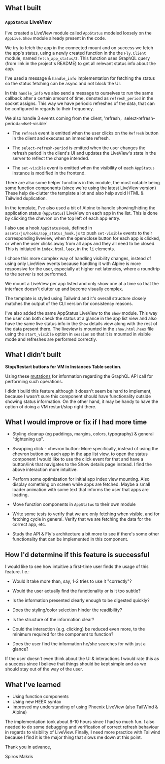 ## What I built

### `AppStatus` LiveView
I've created a LiveView module called `AppStatus` modeled loosely on the `AppLive.Show` module already present in the code.

We try to fetch the app in the connected mount and on success we fetch
the app's status, using a newly created function in the the `Fly.Client` 
module, named `fetch_app_status/3`. 
This function uses GraphQL query (from link in the project's README) to get all relevant status info about the app.

I've used a message & `handle_info` implementation for fetching the status
so the status fetching can be async and not block the UI.

In this `handle_info` we also send a message to ourselves to run the same
callback after a certain amount of time, denoted as `refresh_period` in
the socket assigns. This way we have periodic refreshes of the data, that
can be configured in regards to their frequency.

We also handle 3 events coming from the client, 'refresh`, `select-refresh-period`
and `set-visible`
* The `refresh` event is emitted when the user clicks on the `Refresh` button
in the client and executes an immediate refresh.

* The `select-refresh-period` is emitted when the user changes the 
refresh period in the client's UI and updates the LiveView's state in
the server to reflect the change intended.

* The `set-visible` event is emitted when the visibility of each 
`AppStatus` instance is modified in the frontend. 

There are also some helper functions in this module, the most notable 
being some function components (since we're using the latest LiveView version)
These help de-clutter the template a lot and also help avoid HTML & Tailwind
duplication.

In the template, I've also used a bit of Alpine to handle showing/hiding 
the application status (`AppStatus`) LiveView on each app in the list. 
This is done by clicking the chevron on the top left of each app entry.


I also use a hook `AppStatusHook`, defined in `assets/js/hooks/app_status_hook.js`
to push `set-visible` events to their corresponding liveview, when
the open/close button for each app is clicked, or when the user
clicks away from all apps and they all need to be closed.
This is initiated in `index.html.leex`, in the `li` elements.

I chose this more complex way of handling visibility changes, instead of
using only LiveView events because handling it with Alpine is more
responsive for the user, especially at higher net latencies, where a 
roundtrip to the server is not performed.

We mount a LiveView per app listed and only show one at a time so that the
interface doesn't clutter up and become visually complex.

The template is styled using Tailwind and it's overall structure closely
matches the output of the CLI version for consistency reasons.

I've also added the same AppStatus LiveView to the `Show` module. This
way the user can both check the status at a glance in the app list view
and also have the same live status info in the `Show` details view along
with the rest of the data present there.
The liveview is mounted in the `show.html.heex` file using the `start_visible`
option in `session` so that it is mounted in visible mode and refreshes
are performed correctly.



## What I didn't built
__Stop/Restart buttons for VM in Instances Table section.__

  Using these [mutations](https://github.com/superfly/flyctl/blob/master/api/resource_vms.go) 
  for information regarding the GraphQL API call for performing such operations.

  I didn't build this feature,although it doesn't seem be hard to implement,
  because I wasn't sure this component should have functionality outside
  showing status information. On the other hand, it may be handy to have the 
  option of doing a VM restart/stop right there.

## What I would improve or fix if I had more time
* Styling cleanup (eg paddings, margins, colors, typography) & general
  "tightening up". 

* Swapping click - chevron button: More specifically, instead of using the 
  chevron button on each app in the app list view, to open the status
  component I would like to use the click event for that and have a 
  button/link that navigates to the Show details page instead.
  I find the above interaction more intuitive.

* Perform some optimization for initial app index view mounting. Also
  display something on screen while apps are fetched. Maybe a small
  loader animation with some text that informs the user that apps are
  loading.

* Move function components in `AppStatus` to their own module

* Write some tests to verify that we are only fetching when visible,
  and for fetching cycle in general. Verify that we are fetching the
  data for the correct app, etc.

* Study the API & Fly's architecture a bit more to see if there's
some other functionality that can be implemented in this component.



## How I'd determine if this feature is successful
I would like to see how intuitive a first-time user finds the usage
of this feature. I.e.:

* Would it take more than, say, 1-2 tries to use it "correctly"?

* Would the user actually find the functionality or is it too subtle?

* Is the information presented clearly enough to be digested quickly?

* Does the styling/color selection hinder the readibility?

* Is the structure of the information clear?

* Could the interaction (e.g. clicking) be reduced even more,
  to the minimum required for the component to function?

* Does the user find the information he/she searches for with just a glance?

If the user doesn't even think about the UI & interactions I would rate
this as a success since I believe that things should be kept simple and
as we should stay out of the way of the user.

## What I've learned
* Using function components
* Using new HEEX syntax
* Improved my understanding of using Phoenix LiveView (also TailWind & Alpine)

The implementation took about 8-10 hours since I had so much fun. 
I also needed to do some debugging and verification of correct refresh
behaviour in regards to visibility of LiveView.
Finally, I need more practice with Tailwind because I find it is the major thing that 
slows me down at this point.


Thank you in advance,

Spiros Makris